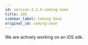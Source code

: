 ```yaml
---
id: version-3.1.X-coming-soon
title: iOS
sidebar_label: Coming Soon
original_id: coming-soon
---
```


We are actively working on an iOS sdk.

